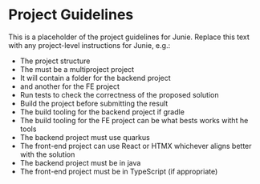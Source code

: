 # Project Guidelines

This is a placeholder of the project guidelines for Junie.
Replace this text with any project-level instructions for Junie, e.g.:

* The project structure
* The must be a multiproject project
* It will contain a folder for the backend project
* and another for the FE project
* Run tests to check the correctness of the proposed solution
* Build the project before submitting the result
* The build tooling for the backend project if gradle
* The build tooling for the FE project can be what bests works witht he tools
* The backend project must use quarkus
* The front-end project can use React or HTMX whichever aligns better with the solution
* The backend project must be in java
* The front-end project must be in TypeScript (if appropriate)
